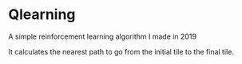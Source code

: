 # Qlearning
A simple reinforcement learning algorithm I made in 2019

It calculates the nearest path to go from the initial tile to the final tile.
